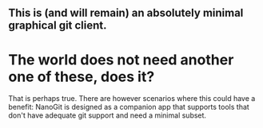 ## This is (and will remain) an absolutely minimal graphical git client.

# The world does not need another one of these, does it?
That is perhaps true. There are however scenarios where this could have a benefit: NanoGit is designed as a companion app that supports tools that don't have adequate git support and need a minimal subset.
